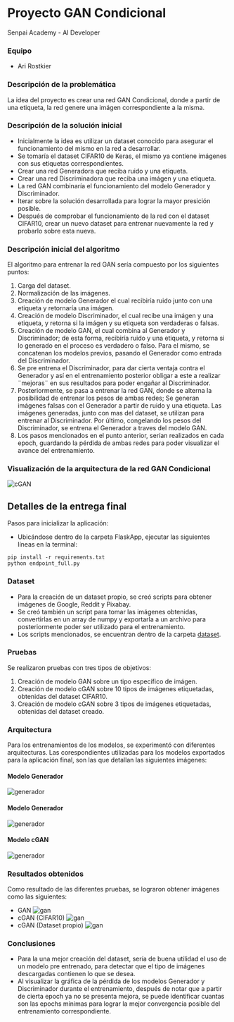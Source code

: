 # Proyecto GAN Condicional
Senpai Academy - AI Developer 

### Equipo
- Ari Rostkier

### Descripción de la problemática
La idea del proyecto es crear una red GAN Condicional, 
donde a partir de una etiqueta, la red genere una imágen correspondiente a la misma.

### Descripción de la solución inicial

<ul>
    <li>Inicialmente la idea es utilizar un dataset conocido para asegurar el funcionamiento del mismo en la red a desarrollar.</li> 
    <li>Se tomaría el dataset CIFAR10 de Keras, el mismo ya contiene imágenes con sus etiquetas correspondientes.</li>
    <li>Crear una red Generadora que reciba ruido y una etiqueta.</li>
    <li>Crear una red Discriminadora que reciba una imágen y una etiqueta.</li>
    <li>La red GAN combinaría el funcionamiento del modelo Generador y Discriminador.</li>
    <li>Iterar sobre la solución desarrollada para lograr la mayor presición posible.</li>
    <li>Después de comprobar el funcionamiento de la red con el dataset CIFAR10, crear un nuevo dataset para entrenar nuevamente la red y probarlo sobre esta nueva.</li>
</ul>

### Descripción inicial del algoritmo

El algoritmo para entrenar la red GAN sería compuesto por los siguientes puntos:

<ol>
    <li>Carga del dataset.</li>
    <li>Normalización de las imágenes.</li>
    <li>Creación de modelo Generador el cual recibiría ruido junto con una etiqueta y retornaría una imágen.</li>
    <li>Creación de modelo Discriminador, el cual recibe una imágen y una etiqueta, y retorna si la imágen y su etiqueta son verdaderas o falsas.</li>
    <li>Creación de modelo GAN, el cual combina al Generador y Discriminador; de esta forma, recibiría ruido y una etiqueta, y retorna si lo generado en el proceso es verdadero o falso.
        Para el mismo, se concatenan los modelos previos, pasando el Generador como entrada del Discriminador.</li>
    <li>Se pre entrena el Discriminador, para dar cierta ventaja contra el Generador y así en el entrenamiento posterior obligar a este a realizar ¨mejoras¨ en sus resultados para poder engañar al Discriminador.</li>
    <li>Posteriormente, se pasa a entrenar la red GAN, donde se alterna la posibilidad de entrenar los pesos de ambas redes; Se generan imágenes falsas con el Generador a partir de ruido y una etiqueta. Las imágenes generadas, junto con mas del dataset, se utilizan para entrenar al Discriminador.
        Por último, congelando los pesos del Discriminador, se entrena el Generador a traves del modelo GAN.</li>
    <li>Los pasos mencionados en el punto anterior, serían realizados en cada epoch, guardando la pérdida de ambas redes para poder visualizar el avance del entrenamiento.</li>    
</ol>

### Visualización de la arquitectura de la red GAN Condicional

![cGAN](/images/cGAN.png)

## Detalles de la entrega final

Pasos para inicializar la aplicación:
- Ubicándose dentro de la carpeta FlaskApp, ejecutar las siguientes líneas en la terminal:
```
pip install -r requirements.txt
python endpoint_full.py
```


### Dataset
- Para la creación de un dataset propio, se creó scripts para obtener imágenes de Google, Reddit y Pixabay.
- Se creó también un script para tomar las imágenes obtenidas, convertirlas en un array de numpy y exportarla a un archivo para posteriormente poder ser utilizado para el entrenamiento.
- Los scripts mencionados, se encuentran dentro de la carpeta [dataset](/dataset).

### Pruebas
Se realizaron pruebas con tres tipos de objetivos:
<ol>
    <li>Creación de modelo GAN sobre un tipo específico de imágen.</li>
    <li>Creación de modelo cGAN sobre 10 tipos de imágenes etiquetadas, obtenidas del dataset CIFAR10.</li>
    <li>Creación de modelo cGAN sobre 3 tipos de imágenes etiquetadas, obtenidas del dataset creado.</li>
</ol>

### Arquitectura
Para los entrenamientos de los modelos, se experimentó con diferentes arquitecturas. Las corespondientes utilizadas para los modelos exportados para la aplicación final, son las que detallan las siguientes imágenes:

#### Modelo Generador
![generador](/images/generator_plot.png)

#### Modelo Generador
![generador](/images/discriminator_plot.png) 

#### Modelo cGAN
![generador](/images/gan_plot.png)  

### Resultados obtenidos
Como resultado de las diferentes pruebas, se lograron obtener imágenes como las siguientes:
- GAN
![gan](/images/result_horses.png)
- cGAN (CIFAR10)
![gan](/images/result_gan.png)
- cGAN (Dataset propio)
![gan](/images/result_gan.png)

### Conclusiones
- Para la una mejor creación del dataset, sería de buena utilidad el uso de un modelo pre entrenado, para detectar que el tipo de imágenes descargadas contienen lo que se desea.
- Al visualizar la gráfica de la pérdida de los modelos Generador y Discriminador durante el entrenamiento, después de notar que a partir de cierta epoch ya no se presenta mejora, se puede identificar cuantas son las epochs mínimas para lograr la mejor convergencia posible del entrenamiento correspondiente.